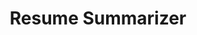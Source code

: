 ---
title: Resume Summarizer
emoji: 📚
colorFrom: pink
colorTo: indigo
sdk: streamlit
sdk_version: 1.35.0
app_file: app.py
pinned: false
---